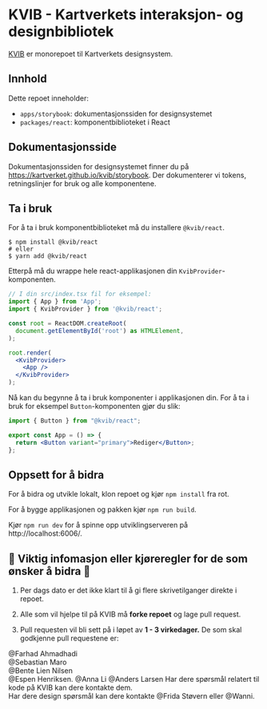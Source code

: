 # KVIB - Kartverkets interaksjon- og designbibliotek

[KVIB](https://kartverket.github.io/kvib/storybook) er monorepoet til Kartverkets designsystem.

## Innhold

Dette repoet inneholder:

- `apps/storybook`: dokumentasjonssiden for designsystemet
- `packages/react`: komponentbiblioteket i React

## Dokumentasjonsside

Dokumentasjonssiden for designsystemet finner du på https://kartverket.github.io/kvib/storybook. Der dokumenterer vi tokens, retningslinjer for bruk og alle komponentene.

## Ta i bruk

For å ta i bruk komponentbiblioteket må du installere `@kvib/react`.

```
$ npm install @kvib/react
# eller
$ yarn add @kvib/react
```

Etterpå må du wrappe hele react-applikasjonen din `KvibProvider`-komponenten.

```jsx
// I din src/index.tsx fil for eksempel:
import { App } from 'App';
import { KvibProvider } from '@kvib/react';

const root = ReactDOM.createRoot(
  document.getElementById('root') as HTMLElement,
);

root.render(
  <KvibProvider>
    <App />
  </KvibProvider>
);
```

Nå kan du begynne å ta i bruk komponenter i applikasjonen din. For å ta i bruk for eksempel `Button`-komponenten gjør du slik:

```jsx
import { Button } from "@kvib/react";

export const App = () => {
  return <Button variant="primary">Rediger</Button>;
};
```

## Oppsett for å bidra

For å bidra og utvikle lokalt, klon repoet og kjør `npm install` fra rot.

For å bygge applikasjonen og pakken kjør `npm run build`.

Kjør `npm run dev` for å spinne opp utviklingserveren på http://localhost:6006/.

## 🚦 Viktig infomasjon eller kjøreregler for de som ønsker å bidra 🚦

1. Per dags dato er det ikke klart til å gi flere skrivetilganger direkte i repoet.

2. Alle som vil hjelpe til på KVIB må **forke repoet** og lage pull request.

3. Pull requesten vil bli sett på i løpet av **1 - 3 virkedager.** De som skal godkjenne pull requestene er:

@Farhad Ahmadhadi  
@Sebastian Maro  
@Bente Lien Nilsen  
@Espen Henriksen.
@Anna Li
@Anders Larsen
Har dere spørsmål relatert til kode på KVIB kan dere kontakte dem.  
Har dere design spørsmål kan dere kontakte @Frida Støvern eller @Wanni.
